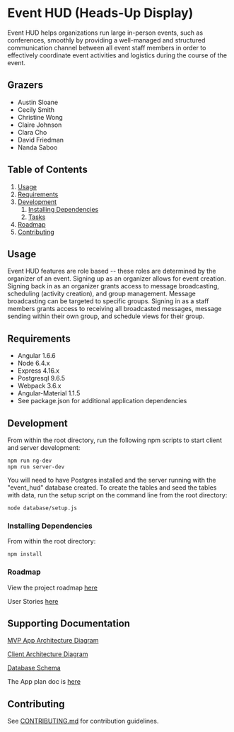 # Event HUD (Heads-Up Display)

Event HUD helps organizations run large in-person events, such as conferences, smoothly by providing a well-managed and structured communication channel between all event staff members in order to effectively coordinate event activities and logistics during the course of the event.

## Grazers

- Austin Sloane
- Cecily Smith
- Christine Wong
- Claire Johnson
- Clara Cho
- David Friedman
- Nanda Saboo

## Table of Contents

1. [Usage](#Usage)
1. [Requirements](#requirements)
1. [Development](#development)
    1. [Installing Dependencies](#installing-dependencies)
    1. [Tasks](#tasks)
1. [Roadmap](#roadmap)
1. [Contributing](#contributing)

## Usage
Event HUD features are role based -- these roles are determined by the organizer of an event. Signing up as an organizer allows for event creation. Signing back in as an organizer grants access to message broadcasting, scheduling (activity creation), and group management. Message broadcasting can be targeted to specific groups. Signing in as a staff members grants access to receiving all broadcasted messages, message sending within their own group, and schedule views for their group.

## Requirements

- Angular 1.6.6
- Node 6.4.x
- Express 4.16.x
- Postgresql 9.6.5
- Webpack 3.6.x
- Angular-Material 1.1.5
- See package.json for additional application dependencies

## Development

From within the root directory, run the following npm scripts to start client and server development:

```
npm run ng-dev
npm run server-dev
```
You will need to have Postgres installed and the server running with the "event_hud" database created. To create the tables and seed the tables with data, run the setup script on the command line from the root directory:

```
node database/setup.js
```

### Installing Dependencies

From within the root directory:

```
npm install
```

### Roadmap

View the project roadmap [here](https://drive.google.com/open?id=1k0lQECE05GhPnwK_uDIykap6wmfrCul8UVmNWVbDJOI)

User Stories [here](https://drive.google.com/open?id=1lJ-JmssfHyuUQyLMLJr33_QG-klgLbcOboi-hXYw_08)

## Supporting Documentation
[MVP App Architecture Diagram](https://drive.google.com/open?id=0B3EBfo09e2PfY1g0eGZEZEN2TWM)

[Client Architecture Diagram](https://drive.google.com/open?id=0B3EBfo09e2PfZ0wyb0xzMUxBNW8)

[Database Schema](https://drive.google.com/open?id=0B3EBfo09e2PfOGJhYUt2RzlhYmM)

The App plan doc is [here](https://docs.google.com/document/d/1TBVDMC1pwE-sTXAPrfi6eNgeuo4SmaHQXcmDlneldVE/edit#)


## Contributing

See [CONTRIBUTING.md](CONTRIBUTING.md) for contribution guidelines.
